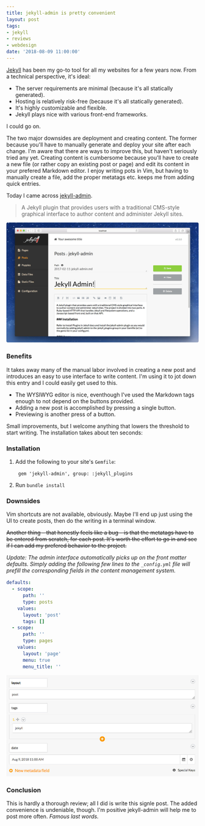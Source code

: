 ```yaml
---
title: jekyll-admin is pretty convenient
layout: post
tags:
- jekyll
- reviews
- webdesign
date: '2018-08-09 11:00:00'
---
```


[Jekyll](https://jekyllrb.com/) has been my go-to tool for all my websites for a few years now. From a technical perspective, it's ideal: 

* The server requirements are minimal (because it's all statically generated).
* Hosting is relatively risk-free (because it's all statically generated).
* It's highly customizable and flexible.
* Jekyll plays nice with various front-end frameworks. 

I could go on.

The two major downsides are deployment and creating content. The former because you'll have to manually generate and deploy your site after each change. I'm aware that there are ways to improve this, but haven't seriously tried any yet. Creating content is cumbersome because you'll have to create a new file (or rather copy an existing post or page) and edit its content in your prefered Markdown editor. I enjoy writing pots in Vim, but having to manually create a file, add the proper metatags etc. keeps me from adding quick entries.

Today I came across [jekyll-admin](https://github.com/jekyll/jekyll-admin).
> A Jekyll plugin that provides users with a traditional CMS-style graphical interface to author content and administer Jekyll sites.

![The jekyll-admin post editing interface](/assets/blog/jekyll-admin-screenshot.jpg)

### Benefits

It takes away many of the manual labor involved in creating a new post and introduces an easy to use interface to write content. I'm using it to jot down this entry and I could easily get used to this.

* The WYSIWYG editor is nice, eventhough I've used the Markdown tags enough to not depend on the buttons provided.
* Adding a new post is accomplished by pressing a single button.
* Previewing is another press of a button.

Small improvements, but I welcome anything that lowers the threshold to start writing. The installation takes about ten seconds:

### Installation

1. Add the following to your site's `Gemfile`:

		gem 'jekyll-admin', group: :jekyll_plugins

2. Run `bundle install`

### Downsides

Vim shortcuts are not available, obviously. Maybe I'll end up just using the UI to create posts, then do the writing in a terminal window. 

~~Another thing – that honestly feels like a bug – is that the metatags have to be entered from scratch, for each post. It's worth the effort to go in and see if I can add my prefered behavior to the project.~~

_Update: The admin interface automatically picks up on the front matter defaults. Simply adding the following few lines to the `_config.yml` file will prefill the corresponding fields in the content management system._

```yaml
defaults:
  - scope:
      path: ''
      type: posts
    values:
      layout: 'post'
      tags: []
  - scope:
      path: ''
      type: pages
    values:
      layout: 'page'
      menu: true
      menu_title: ''
```

![jekyll-admin does not automatically set the proper metatags](/assets/blog/jekyll-admin-metatags.jpg)

### Conclusion

This is hardly a thorough review; all I did is write this signle post. The added convenience is undeniable, though. I'm positive jekyll-admin will help me to post more often. *Famous last words.*
